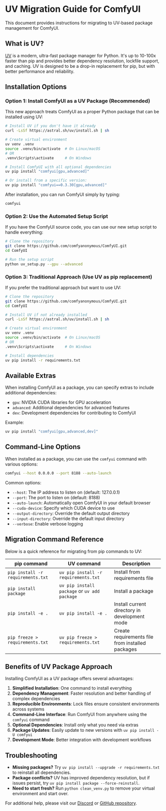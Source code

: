 # UV Migration Guide for ComfyUI

This document provides instructions for migrating to UV-based package management for ComfyUI.

## What is UV?

[UV](https://github.com/astral-sh/uv) is a modern, ultra-fast package manager for Python. It's up to 10-100x faster than pip and provides better dependency resolution, lockfile support, and caching. UV is designed to be a drop-in replacement for pip, but with better performance and reliability.

## Installation Options

### Option 1: Install ComfyUI as a UV Package (Recommended)

This new approach treats ComfyUI as a proper Python package that can be installed using UV:

```bash
# Install UV if you don't have it already
curl -LsSf https://astral.sh/uv/install.sh | sh

# Create virtual environment
uv venv .venv
source .venv/bin/activate  # On Linux/macOS
# OR
.venv\Scripts\activate     # On Windows

# Install ComfyUI with all optional dependencies
uv pip install "comfyui[gpu,advanced]"

# Or install from a specific version:
uv pip install "comfyui==0.3.30[gpu,advanced]"
```

After installation, you can run ComfyUI simply by typing:

```bash
comfyui
```

### Option 2: Use the Automated Setup Script

If you have the ComfyUI source code, you can use our new setup script to handle everything:

```bash
# Clone the repository
git clone https://github.com/comfyanonymous/ComfyUI.git
cd ComfyUI

# Run the setup script
python uv_setup.py --gpu --advanced
```

### Option 3: Traditional Approach (Use UV as pip replacement)

If you prefer the traditional approach but want to use UV:

```bash
# Clone the repository
git clone https://github.com/comfyanonymous/ComfyUI.git
cd ComfyUI

# Install UV if not already installed
curl -LsSf https://astral.sh/uv/install.sh | sh

# Create virtual environment
uv venv .venv
source .venv/bin/activate  # On Linux/macOS
# OR
.venv\Scripts\activate     # On Windows

# Install dependencies
uv pip install -r requirements.txt
```

## Available Extras

When installing ComfyUI as a package, you can specify extras to include additional dependencies:

- `gpu`: NVIDIA CUDA libraries for GPU acceleration
- `advanced`: Additional dependencies for advanced features
- `dev`: Development dependencies for contributing to ComfyUI

Example:
```bash
uv pip install "comfyui[gpu,advanced,dev]"
```

## Command-Line Options

When installed as a package, you can use the `comfyui` command with various options:

```bash
comfyui --host 0.0.0.0 --port 8188 --auto-launch
```

Common options:
- `--host`: The IP address to listen on (default: 127.0.0.1)
- `--port`: The port to listen on (default: 8188)
- `--auto-launch`: Automatically open ComfyUI in your default browser
- `--cuda-device`: Specify which CUDA device to use
- `--output-directory`: Override the default output directory
- `--input-directory`: Override the default input directory
- `--verbose`: Enable verbose logging

## Migration Command Reference

Below is a quick reference for migrating from pip commands to UV:

| pip command | UV command | Description |
|-------------|------------|-------------|
| `pip install -r requirements.txt` | `uv pip install -r requirements.txt` | Install from requirements file |
| `pip install package` | `uv pip install package` or `uv add package` | Install a package |
| `pip install -e .` | `uv pip install -e .` | Install current directory in development mode |
| `pip freeze > requirements.txt` | `uv pip freeze > requirements.txt` | Create requirements file from installed packages |

## Benefits of UV Package Approach

Installing ComfyUI as a UV package offers several advantages:

1. **Simplified Installation**: One command to install everything
2. **Dependency Management**: Faster resolution and better handling of complex dependencies
3. **Reproducible Environments**: Lock files ensure consistent environments across systems
4. **Command-Line Interface**: Run ComfyUI from anywhere using the `comfyui` command
5. **Optional Dependencies**: Install only what you need via extras
6. **Package Updates**: Easily update to new versions with `uv pip install -U comfyui`
7. **Development Mode**: Better integration with development workflows

## Troubleshooting

- **Missing packages?** Try `uv pip install --upgrade -r requirements.txt` to reinstall all dependencies.
- **Package conflicts?** UV has improved dependency resolution, but if issues persist, try `uv pip install package --force-reinstall`.
- **Need to start fresh?** Run `python clean_venv.py` to remove your virtual environment and start over.

For additional help, please visit our [Discord](https://comfy.org/discord) or [GitHub repository](https://github.com/comfyanonymous/ComfyUI).
